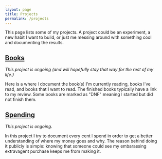 ```yaml
---
layout: page
title: Projects
permalink: /projects
---
```

This page lists some of my projects. A project could be an experiment, a new habit I want to build, or just me messing around with something cool and documenting the results.

## [Books](/projects/books)
*This project is ongoing (and will hopefully stay that way for the rest of my life.)* 

Here is a where I document the book(s) I'm currently reading, books I've read, and books that I want to read. The finished books typically have a link to my review. Some books are marked as "DNF" meaning I started but did not finish them.

## [Spending](/projects/spending)
*This project is ongoing.*

In this project I try to document every cent I spend in order to get a better understanding of where my money goes and why. The reason behind doing it publicly is simple: knowing that someone could see my embarassing extravagent purchase keeps me from making it.